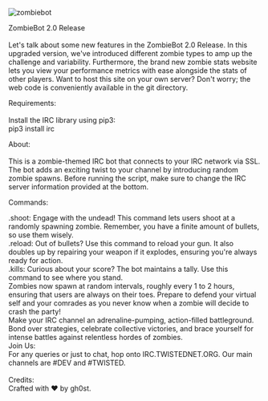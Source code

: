 ![zombiebot](https://github.com/gh0st68/Zombie-IRC-Bot-Game/assets/75190364/cba2a669-2987-4dbb-b963-ab6fab9b0796)


ZombieBot 2.0 Release
<br>
<br>
Let's talk about some new features in the ZombieBot 2.0 Release. In this upgraded version, we've introduced different zombie types to amp up the challenge and variability. Furthermore, the brand new zombie stats website lets you view your performance metrics with ease alongside the stats of other players. Want to host this site on your own server? Don't worry; the web code is conveniently available in the git directory.

Requirements:
<br>
<br>
Install the IRC library using pip3:
<br>
pip3 install irc

About:
<br>
<br>
This is a zombie-themed IRC bot that connects to your IRC network via SSL. The bot adds an exciting twist to your channel by introducing random zombie spawns. Before running the script, make sure to change the IRC server information provided at the bottom.

Commands:
<br>

.shoot: Engage with the undead! This command lets users shoot at a randomly spawning zombie. Remember, you have a finite amount of bullets, so use them wisely.
<br>
.reload: Out of bullets? Use this command to reload your gun. It also doubles up by repairing your weapon if it explodes, ensuring you're always ready for action.
<br>
.kills: Curious about your score? The bot maintains a tally. Use this command to see where you stand.
<br>
Zombies now spawn at random intervals, roughly every 1 to 2 hours, ensuring that users are always on their toes. Prepare to defend your virtual self and your comrades as you never know when a zombie will decide to crash the party!
<br>
Make your IRC channel an adrenaline-pumping, action-filled battleground. Bond over strategies, celebrate collective victories, and brace yourself for intense battles against relentless hordes of zombies.
<br>
Join Us:
<br>
For any queries or just to chat, hop onto IRC.TWISTEDNET.ORG. Our main channels are #DEV and #TWISTED.
<br>
<br>
Credits:
<br>
Crafted with ❤️ by gh0st.
